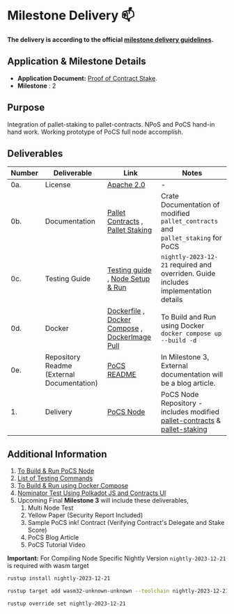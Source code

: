 # Milestone Delivery :mailbox:

**The delivery is according to the official [milestone delivery guidelines](https://github.com/w3f/Grants-Program/blob/master/docs/Support%20Docs/milestone-deliverables-guidelines.md).**  

## Application & Milestone Details

- **Application Document:** [Proof of Contract Stake](https://github.com/w3f/Grants-Program/tree/master/applications/PoCS.md).
- **Milestone** : 2

## Purpose

Integration of pallet-staking to pallet-contracts. NPoS and PoCS hand-in hand work. Working prototype of PoCS full node accomplish.

## Deliverables

|Number|Deliverable|Link|Notes|
|-------------|-------------|------------- |------------- |
|0a.|License| [Apache 2.0](https://github.com/auguth/pocs/blob/master/LICENSE) |-|
|0b.|Documentation| [Pallet Contracts](https://auguth.github.io/pocs/target/doc/pallet_contracts/) , [Pallet Staking](https://auguth.github.io/pocs/target/doc/pallet_staking/) | Crate Documentation of modified `pallet_contracts` and `pallet_staking` for PoCS|
|0c.|Testing Guide| [Testing guide](https://github.com/auguth/pocs/blob/master/TESTING-GUIDE.md) , [Node Setup & Run](https://github.com/auguth/pocs/blob/master/README.md#pocs-node-set-up) | `nightly-2023-12-21` required and overriden. Guide includes implementation details|
|0d.|Docker | [Dockerfile](https://github.com/auguth/pocs/blob/master/Dockerfile) , [Docker Compose](https://github.com/auguth/pocs/blob/master/docker-compose.yml) , [DockerImage Pull]()| To Build and Run using Docker `docker compose up --build -d` |
|0e.|Repository Readme (External Documentation)|[PoCS README](https://github.com/auguth/pocs/blob/master/README.md)|In Milestone 3, External documentation will be a blog article.|
|1.|Delivery|[PoCS Node](https://github.com/auguth/pocs/tree/master)|PoCS Node Repository - includes modified [pallet-contracts](/pallets/contracts/) & [pallet-staking](/pallets/staking/)|

## Additional Information

1. [To Build & Run PoCS Node](/README.md#pocs-node-set-up)
2. [List of Testing Commands](/TESTING-GUIDE.md#unit-tests--benchmarking-tests)
3. [To Build & Run using Docker Compose](/README.md#docker-compose)
4. [Nominator Test Using Polkadot JS and Contracts UI](/TESTING-GUIDE.md#test-using-front-end)
5. Upcoming Final **Milestone 3** will include these deliverables,
     1. Multi Node Test
     2. Yellow Paper (Security Report Included)
     3. Sample PoCS ink! Contract (Verifying Contract's Delegate and Stake Score)
     4. PoCS Blog Article
     5. PoCS Tutorial Video

**Important:** For Compiling Node Specific Nightly Version `nightly-2023-12-21` is required with wasm target

```bash
rustup install nightly-2023-12-21

rustup target add wasm32-unknown-unknown --toolchain nightly-2023-12-21

rustup override set nightly-2023-12-21
```